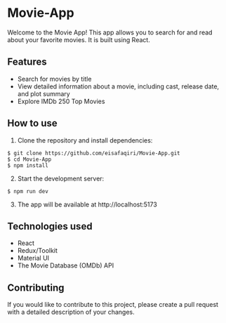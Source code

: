 # Movie-App
Welcome to the Movie App! This app allows you to search for and read about your favorite movies. It is built using React.
## Features
* Search for movies by title
* View detailed information about a movie, including cast, release date, and plot summary
* Explore IMDb 250 Top Movies
## How to use
1. Clone the repository and install dependencies:
```
$ git clone https://github.com/eisafaqiri/Movie-App.git
$ cd Movie-App
$ npm install
```
2. Start the development server:
```
$ npm run dev
```
3. The app will be available at http://localhost:5173
## Technologies used
* React
* Redux/Toolkit
* Material UI
* The Movie Database (OMDb) API
## Contributing
If you would like to contribute to this project, please create a pull request with a detailed description of your changes.
